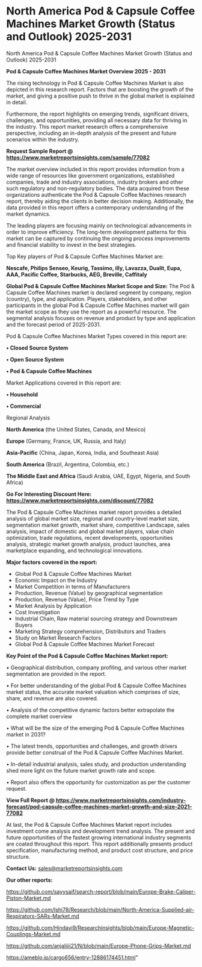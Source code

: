 # North America Pod & Capsule Coffee Machines Market Growth (Status and Outlook) 2025-2031
North America Pod & Capsule Coffee Machines Market Growth (Status and Outlook) 2025-2031

<Strong> Pod & Capsule Coffee Machines Market Overview 2025 - 2031</strong>

The rising technology in Pod & Capsule Coffee Machines Market is also depicted in this research report. Factors that are boosting the growth of the market, and giving a positive push to thrive in the global market is explained in detail.

Furthermore, the report highlights on emerging trends, significant drivers, challenges, and opportunities, providing all necessary data for thriving in the industry. This report market research offers a comprehensive perspective, including an in-depth analysis of the present and future scenarios within the industry.

<strong>Request Sample Report @ <a href=https://www.marketreportsinsights.com/sample/77082>https://www.marketreportsinsights.com/sample/77082</a></strong>

The market overview included in this report provides information from a wide range of resources like government organizations, established companies, trade and industry associations, industry brokers and other such regulatory and non-regulatory bodies. The data acquired from these organizations authenticate the Pod & Capsule Coffee Machines research report, thereby aiding the clients in better decision making. Additionally, the data provided in this report offers a contemporary understanding of the market dynamics.

The leading players are focusing mainly on technological advancements in order to improve efficiency. The long-term development patterns for this market can be captured by continuing the ongoing process improvements and financial stability to invest in the best strategies.

Top Key players of Pod & Capsule Coffee Machines Market are:

<strong>Nescafe, Philips Senseo, Keurig, Tassimo, illy, Lavazza, Dualit, Eupa, AAA, Pacific Coffee, Starbucks, AEG, Breville, Caffitaly</strong>

<strong><b>Global Pod & Capsule Coffee Machines Market Scope and Size:</b></strong>
The Pod & Capsule Coffee Machines market is declared segment by company, region (country), type, and application. Players, stakeholders, and other participants in the global Pod & Capsule Coffee Machines market will gain the market scope as they use the report as a powerful resource. The segmental analysis focuses on revenue and product by type and application and the forecast period of 2025-2031.

Pod & Capsule Coffee Machines Market Types covered in this report are:

<strong>• Closed Source System

• Open Source System

• Pod & Capsule Coffee Machines</strong>

Market Applications covered in this report are:

<strong>• Household

• Commercial</strong> 

Regional Analysis

<strong>North America</strong> (the United States, Canada, and Mexico)

<strong>Europe</strong> (Germany, France, UK, Russia, and Italy)

<strong>Asia-Pacific</strong> (China, Japan, Korea, India, and Southeast Asia)

<strong>South America</strong> (Brazil, Argentina, Colombia, etc.)

<strong>The Middle East and Africa</strong> (Saudi Arabia, UAE, Egypt, Nigeria, and South Africa)

<strong>Go For Interesting Discount Here: <a href=https://www.marketreportsinsights.com/discount/77082>https://www.marketreportsinsights.com/discount/77082</a></strong>

The Pod & Capsule Coffee Machines market report provides a detailed analysis of global market size, regional and country-level market size, segmentation market growth, market share, competitive Landscape, sales analysis, impact of domestic and global market players, value chain optimization, trade regulations, recent developments, opportunities analysis, strategic market growth analysis, product launches, area marketplace expanding, and technological innovations.

<strong><b>Major factors covered in the report:</b></strong>
<ul>
  <li>Global Pod & Capsule Coffee Machines Market </li>
  <li>Economic Impact on the Industry</li>
  <li>Market Competition in terms of Manufacturers</li>
  <li>Production, Revenue (Value) by geographical segmentation</li>
  <li>Production, Revenue (Value), Price Trend by Type</li>
  <li>Market Analysis by Application</li>
  <li>Cost Investigation</li>
  <li>Industrial Chain, Raw material sourcing strategy and Downstream Buyers</li>
  <li>Marketing Strategy comprehension, Distributors and Traders</li>
  <li>Study on Market Research Factors</li>
  <li>Global Pod & Capsule Coffee Machines Market Forecast</li>
</ul>

<strong><b>Key Point of the Pod & Capsule Coffee Machines Market report:</b></strong>

• Geographical distribution, company profiling, and various other market segmentation are provided in the report.

• For better understanding of the global Pod & Capsule Coffee Machines market status, the accurate market valuation which comprises of size, share, and revenue are also covered.

• Analysis of the competitive dynamic factors better extrapolate the complete market overview

• What will be the size of the emerging Pod & Capsule Coffee Machines market in 2031?

• The latest trends, opportunities and challenges, and growth drivers provide better construal of the Pod & Capsule Coffee Machines Market.

• In-detail industrial analysis, sales study, and production understanding shed more light on the future market growth rate and scope.

• Report also offers the opportunity for customization as per the customer request.

<strong><b>View Full Report @ <a href=https://www.marketreportsinsights.com/industry-forecast/pod-capsule-coffee-machines-market-growth-and-size-2021-77082>https://www.marketreportsinsights.com/industry-forecast/pod-capsule-coffee-machines-market-growth-and-size-2021-77082</a></b></strong>


At last, the Pod & Capsule Coffee Machines Market report includes investment come analysis and development trend analysis. The present and future opportunities of the fastest growing international industry segments are coated throughout this report. This report additionally presents product specification, manufacturing method, and product cost structure, and price structure.

<strong>Contact Us:</strong>
sales@marketreportsinsights.com

<strong>Our other reports:</strong>

<a href=https://github.com/sayysaif/search-report/blob/main/Europe-Brake-Caliper-Piston-Market.md>https://github.com/sayysaif/search-report/blob/main/Europe-Brake-Caliper-Piston-Market.md</a>

<a href=https://github.com/Ishi78/Research/blob/main/North-America-Supplied-air-Respirators-SARs-Market.md>https://github.com/Ishi78/Research/blob/main/North-America-Supplied-air-Respirators-SARs-Market.md</a>

<a href=https://github.com/Hindavi9/Researchinsights/blob/main/Europe-Magnetic-Couplings-Market.md>https://github.com/Hindavi9/Researchinsights/blob/main/Europe-Magnetic-Couplings-Market.md</a>

<a href=https://github.com/anjaliiii21/N/blob/main/Europe-Phone-Grips-Market.md>https://github.com/anjaliiii21/N/blob/main/Europe-Phone-Grips-Market.md</a>

<a href=https://ameblo.jp/cargo656/entry-12886174451.html>https://ameblo.jp/cargo656/entry-12886174451.html</a>"
